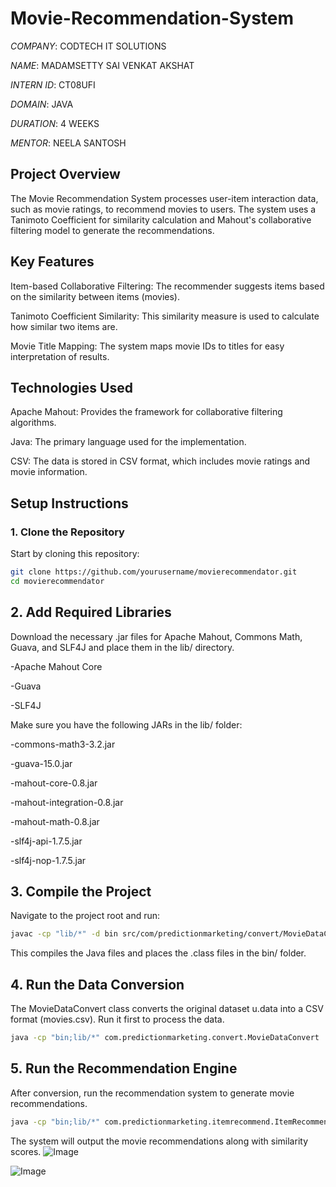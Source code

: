 # Movie-Recommendation-System

*COMPANY*: CODTECH IT SOLUTIONS

*NAME*: MADAMSETTY SAI VENKAT AKSHAT

*INTERN ID*: CT08UFI

*DOMAIN*: JAVA

*DURATION*: 4 WEEKS

*MENTOR*: NEELA SANTOSH

## Project Overview

The Movie Recommendation System processes user-item interaction data, such as movie ratings, to recommend movies to users. The system uses a Tanimoto Coefficient for similarity calculation and Mahout's collaborative filtering model to generate the recommendations.

## Key Features

Item-based Collaborative Filtering: The recommender suggests items based on the similarity between items (movies).

Tanimoto Coefficient Similarity: This similarity measure is used to calculate how similar two items are.

Movie Title Mapping: The system maps movie IDs to titles for easy interpretation of results.

## Technologies Used

Apache Mahout: Provides the framework for collaborative filtering algorithms.

Java: The primary language used for the implementation.

CSV: The data is stored in CSV format, which includes movie ratings and movie information.

## Setup Instructions

### 1. Clone the Repository

Start by cloning this repository:

```bash
git clone https://github.com/yourusername/movierecommendator.git
cd movierecommendator
```

## 2. Add Required Libraries

Download the necessary .jar files for Apache Mahout, Commons Math, Guava, and SLF4J and place them in the lib/ directory.

-Apache Mahout Core

-Guava

-SLF4J

Make sure you have the following JARs in the lib/ folder:

-commons-math3-3.2.jar

-guava-15.0.jar

-mahout-core-0.8.jar

-mahout-integration-0.8.jar

-mahout-math-0.8.jar

-slf4j-api-1.7.5.jar

-slf4j-nop-1.7.5.jar

## 3. Compile the Project
Navigate to the project root and run:

```bash
javac -cp "lib/*" -d bin src/com/predictionmarketing/convert/MovieDataConvert.java src/com/predictionmarketing/itemrecommend/ItemRecommend.java
```
This compiles the Java files and places the .class files in the bin/ folder.

## 4. Run the Data Conversion
The MovieDataConvert class converts the original dataset u.data into a CSV format (movies.csv). Run it first to process the data.

```bash
java -cp "bin;lib/*" com.predictionmarketing.convert.MovieDataConvert
```

## 5. Run the Recommendation Engine
After conversion, run the recommendation system to generate movie recommendations.

```bash
java -cp "bin;lib/*" com.predictionmarketing.itemrecommend.ItemRecommend
```

The system will output the movie recommendations along with similarity scores.
![Image](https://github.com/user-attachments/assets/886f439e-ebc7-4ab3-9200-2c08337f7b1f)

![Image](https://github.com/user-attachments/assets/5f9de8f9-0e37-44bc-8a68-cbcbe508675a)
